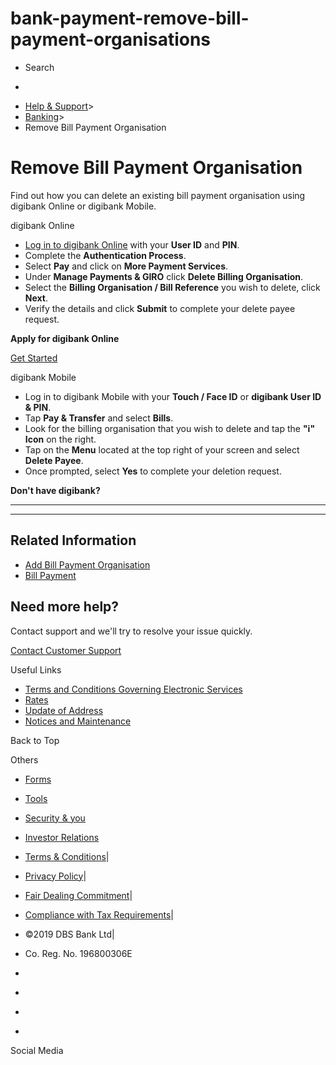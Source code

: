 # bank-payment-remove-bill-payment-organisations

[](https://www.dbs.com.sg)

  * Search 

  * 


[](https://www.dbs.com.sg/personal/default.page)

  * [Help & Support](https://www.dbs.com.sg/personal/support/home.html)>
  * [Banking](https://www.dbs.com.sg/personal/support/banking-product.html)>
  * Remove Bill Payment Organisation



# Remove Bill Payment Organisation

Find out how you can delete an existing bill payment organisation using digibank Online or digibank Mobile.

digibank Online

  * [Log in to digibank Online](https://internet-banking.dbs.com.sg/) with your **User ID** and **PIN**.
  * Complete the **Authentication Process**.
  * Select **Pay** and click on **More Payment Services**.
  * Under **Manage Payments & GIRO** click **Delete Billing Organisation**. 
  * Select the **Billing Organisation / Bill Reference** you wish to delete, click **Next**.
  * Verify the details and click **Submit** to complete your delete payee request.

  


**Apply for digibank Online**

[Get Started](https://internet-banking.dbs.com.sg/ibAPL/Welcome)

digibank Mobile

  * Log in to digibank Mobile with your **Touch / Face ID** or **digibank User ID & PIN**.
  * Tap **Pay & Transfer** and select **Bills**.
  * Look for the billing organisation that you wish to delete and tap the **"i" Icon** on the right.
  * Tap on the **Menu** located at the top right of your screen and select **Delete Payee**.
  * Once prompted, select **Yes** to complete your deletion request.

  


**Don't have digibank?**  
[](https://itunes.apple.com/us/app/dbs-mobile-banking/id1068403826?mt=8) [](https://play.google.com/store/apps/details?id=com.dbs.sg.dbsmbanking)

* * *

* * *

## Related Information

  * [Add Bill Payment Organisation](https://www.dbs.com.sg/personal/support/bank-payment-add-bill-payment-organisations.html)
  * [Bill Payment](https://www.dbs.com.sg/personal/support/bank-payment-bill-payment.html)



## Need more help?

Contact support and we'll try to resolve your issue quickly.

[Contact Customer Support](https://www.dbs.com.sg/personal/contact-us.page)

Useful Links

  * [Terms and Conditions Governing Electronic Services](https://www.dbs.com.sg/personal/deposits/terms-conditions-electronic-services.page)
  * [Rates](https://www.dbs.com.sg/personal/rates-online/default.page)
  * [Update of Address](https://www.dbs.com.sg/personal/deposits/update-address.page)
  * [Notices and Maintenance](https://www.dbs.com.sg/personal/deposits/maintenance-schedule.page)



Back to Top

Others

  * [Forms](https://www.dbs.com.sg/personal/forms/default.page)
  * [Tools](https://www.dbs.com.sg/personal/calculators/default.page)
  * [Security & you](https://www.dbs.com.sg/personal/deposits/security-and-you/default.page)
  * [Investor Relations](https://www.dbs.com/investor/default.page)



  * [Terms & Conditions](https://www.dbs.com/terms/default.page)|
  * [Privacy Policy](https://www.dbs.com/privacy/default.page)|
  * [Fair Dealing Commitment](https://www.dbs.com/fairdealing/default.page)|
  * [Compliance with Tax Requirements](https://www.dbs.com.sg/personal/compliance-tax-requirements/index.html)|
  * ©2019 DBS Bank Ltd|
  * Co. Reg. No. 196800306E



  * [](https://www.facebook.com/dbs.sg)
  * [](https://twitter.com/dbsbank)
  * [](https://www.linkedin.com/company/dbs-bank)
  * [](https://www.youtube.com/dbs)



Social Media
